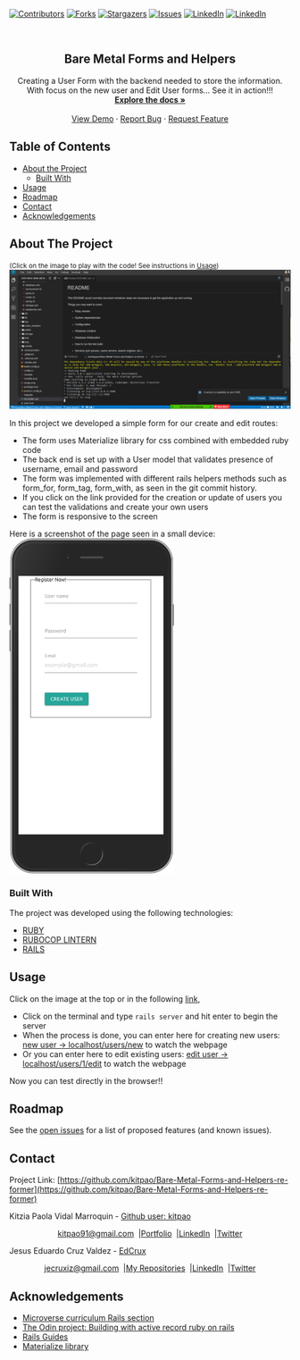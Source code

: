 [![Contributors][contributors-shield]][contributors-url]
[![Forks][forks-shield]][forks-url]
[![Stargazers][stars-shield]][stars-url]
[![Issues][issues-shield]][issues-url]
[![LinkedIn][linkedin-shield]][linkedin-url]
[![LinkedIn][linkedin-shield2]][linkedin-url2]

<!-- PROJECT LOGO -->
<br />
<p align="center">
  <h2 align="center"> Bare Metal Forms and Helpers </h2>
  <p align="center">
      Creating a User Form with the backend needed to store the information. With focus on the new user and Edit User forms... See it in action!!!
    <br />
    <a href="https://github.com/kitpao/Bare-Metal-Forms-and-Helpers-re-former"><strong>Explore the docs »</strong></a>
    <br />
    <br />
    <a href="https://github.com/kitpao/Bare-Metal-Forms-and-Helpers-re-former">View Demo</a>
    ·
    <a href="https://github.com/kitpao/Bare-Metal-Forms-and-Helpers-re-former/issues">Report Bug</a>
    ·
    <a href="https://github.com/kitpao/Bare-Metal-Forms-and-Helpers-re-former/issues">Request Feature</a>
  </p>
</p>

## Table of Contents
* [About the Project](#about-the-project)
  * [Built With](#built-with)
* [Usage](#usage)
* [Roadmap](#roadmap)
* [Contact](#contact)
* [Acknowledgements](#acknowledgements)
<!-- ABOUT THE PROJECT -->

## About The Project
<small>(Click on the image to play with the code! See instructions in [Usage](#usage))</small>
[![Product Name Screen Shot][product-screenshot]](https://ebdc5552-4e26-4884-95c9-44834d9c8c6e.ws-us02.gitpod.io/#/workspace/Bare-Metal-Forms-and-Helpers-re-former)

In this project we developed a simple form for our create and edit routes:
* The form uses Materialize library for css combined with embedded ruby code
* The back end is set up with a User model that validates presence of username, email and password
* The form was implemented with different rails helpers methods such as form_for, form_tag, form_with, as seen in the git commit history.
* If you click on the link provided for the creation or update of users you can test the validations and create your own users
* The form is responsive to the screen

Here is a screenshot of the page seen in a small device: <br>
<img src="image.png" height="600" />

### Built With
The project was developed using the following technologies:
- [RUBY](https://www.ruby-lang.org/es/)
- [RUBOCOP LINTERN](https://github.com/microverseinc/linters-config/tree/master/ruby)
- [RAILS](https://rubyonrails.org/)

## Usage

Click on the image at the top or in the following [link](https://ebdc5552-4e26-4884-95c9-44834d9c8c6e.ws-us02.gitpod.io/#/workspace/Bare-Metal-Forms-and-Helpers-re-former),

* Click on the terminal and type `rails server` and hit enter to begin the server
* When the process is done, you can enter here for creating new users: [new user -> localhost/users/new](https://3000-ebdc5552-4e26-4884-95c9-44834d9c8c6e.ws-us02.gitpod.io/users/new) to watch the webpage
* Or you can enter here to edit existing users: [edit user -> localhost/users/1/edit](https://3000-ebdc5552-4e26-4884-95c9-44834d9c8c6e.ws-us02.gitpod.io/users/1/edit) to watch the webpage

Now you can test directly in the browser!!

## Roadmap

See the [open issues](https://github.com/kitpao/Bare-Metal-Forms-and-Helpers-re-former/issues) for a list of proposed features (and known issues).

## Contact
<p align="center">

  Project Link: [https://github.com/kitpao/Bare-Metal-Forms-and-Helpers-re-former](https://github.com/kitpao/Bare-Metal-Forms-and-Helpers-re-former)

<p align="center">

  Kitzia Paola Vidal Marroquin - [Github user: kitpao](https://github.com/kitpao)
</p>
<p align="center" style="display: flex; justify-content: center; align-items: center;">
    <a target="_blank" href="https://mail.google.com/mail/?view=cm&fs=1&tf=1&to=kitpao91@gmail.com">
      kitpao91@gmail.com
    </a> &nbsp; |
    <a target="_blank" href="https://github.com/kitpao/Personal_Projects">
        Portfolio
    </a> &nbsp; |
    <a target="_blank" href="https://www.linkedin.com/in/kitzia-paola-vidal/">
      LinkedIn
    </a> &nbsp; |
    <a target="_blank" href="https://twitter.com/Kitpao1">
      Twitter
    </a>
</p>

<p align="center">

  Jesus Eduardo Cruz Valdez - [EdCrux](https://github.com/EdCrux
)
</p>
<p align="center" style="display: flex; justify-content: center; align-items: center;">
    <a target="_blank" href="https://mail.google.com/mail/?view=cm&fs=1&tf=1&to=jecruxiz@gmail.com
">
      jecruxiz@gmail.com
    </a> &nbsp; |
    <a target="_blank" href="https://github.com/EdCrux?tab=repositories">
        My Repositories
    </a> &nbsp; |
    <a target="_blank" href="www.linkedin.com/in/edcrux">
      LinkedIn
    </a> &nbsp; |
    <a target="_blank" href="https://twitter.com/edcrux8">
      Twitter
    </a>
</p>

## Acknowledgements
- [Microverse curriculum Rails section](https://www.microverse.org/?grsf=6ns691)
- [The Odin project: Building with active record ruby on rails](https://www.theodinproject.com/courses/ruby-on-rails/lessons/building-with-active-record-ruby-on-rails
)
- [Rails Guides](https://guides.rubyonrails.org)
- [Materialize library](https://materializecss.com/)

<!-- MARKDOWN LINKS & IMAGES -->
[contributors-shield]: https://img.shields.io/github/contributors/kitpao/Bare-Metal-Forms-and-Helpers-re-former.svg?style=flat-square
[contributors-url]: https://github.com/kitpao/Bare-Metal-Forms-and-Helpers-re-former/graphs/contributors
[forks-shield]: https://img.shields.io/github/forks/kitpao/Bare-Metal-Forms-and-Helpers-re-former.svg?style=flat-square
[forks-url]: https://github.com/kitpao/Bare-Metal-Forms-and-Helpers-re-former/network/members
[stars-shield]: https://img.shields.io/github/stars/kitpao/Bare-Metal-Forms-and-Helpers-re-former.svg?style=flat-square
[stars-url]: https://github.com/kitpao/Bare-Metal-Forms-and-Helpers-re-former/stargazers
[issues-shield]: https://img.shields.io/github/issues/kitpao/Bare-Metal-Forms-and-Helpers-re-former.svg?style=flat-square
[issues-url]: https://github.com/kitpao/Bare-Metal-Forms-and-Helpers-re-former/issues
[license-shield]: https://img.shields.io/github/license/kitpao/Bare-Metal-Forms-and-Helpers-re-former.svg?style=flat-square
[license-url]: https://github.com/kitpao/Bare-Metal-Forms-and-Helpers-re-former/blob/master/LICENSE.txt
[linkedin-shield]: https://img.shields.io/badge/-LinkedIn-black.svg?style=flat-square&logo=linkedin&colorB=555
[linkedin-url]: https://www.linkedin.com/in/kitzia-paola-vidal/
[linkedin-shield2]: https://img.shields.io/badge/-LinkedIn-black.svg?style=flat-square&logo=linkedin&colorB=555
[linkedin-url2]: https://www.linkedin.com/in/edcrux/
[product-screenshot]: screenshot.png
[product-example]: image.png

